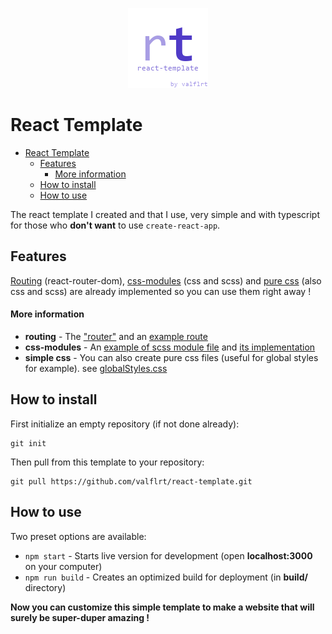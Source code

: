 <p align="center">
  <img src="docs/assets/icon-128.png" />
</p>

# React Template

- [React Template](#react-template)
  - [Features](#features)
      - [More information](#more-information)
  - [How to install](#how-to-install)
  - [How to use](#how-to-use)

The react template I created and that I use, very simple and with typescript for those who **don't want** to use `create-react-app`.

## Features

<span style="text-decoration: underline">Routing</span> (react-router-dom), <span style="text-decoration: underline">css-modules</span> (css and scss) and <span style="text-decoration: underline">pure css</span> (also css and scss) are already implemented so you can use them right away !

#### More information

- **routing** - The ["router"](src/router/Router.tsx) and an [example route](src/routes/Main.tsx)
- **css-modules** - An [example of scss module file](src/layout/Layout.module.scss) and [its implementation](src/layout/Layout.tsx)
- **simple css** - You can also create pure css files (useful for global styles for example). see [globalStyles.css](src/globalStyles.css)

## How to install

First initialize an empty repository (if not done already):

```
git init
```

Then pull from this template to your repository:

```
git pull https://github.com/valflrt/react-template.git
```

## How to use

Two preset options are available:

- `npm start` - Starts live version for development (open **localhost:3000** on your computer)
- `npm run build` - Creates an optimized build for deployment (in **build/** directory)

**Now you can customize this simple template to make a website that will surely be super-duper amazing !**
